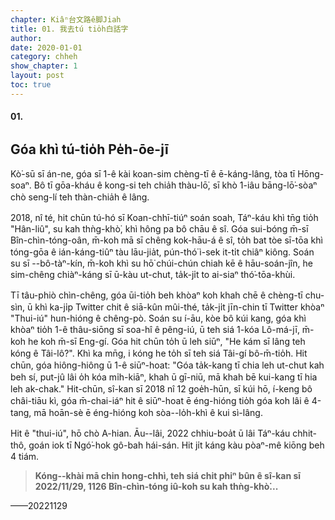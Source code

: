```yaml
---
chapter: Kiâⁿ台文路ê脚Jiah
title: 01. 我去tú tio̍h白話字
author: 
date: 2020-01-01
category: chheh
show_chapter: 1
layout: post
toc: true
---
```


#### 01.
## Góa khì tú-tio̍h Pe̍h-ōe-jī

Kò͘-sū sī án-ne, góa sī 1-ê kài koan-sim chèng-tī ê ē-káng-lâng, tòa tī Hōng-soaⁿ. Bô tī gōa-kháu ê kong-si teh chia̍h thàu-lō͘, sī khò 1-iâu bāng-lō͘-sòaⁿ chò seng-lí teh thàn-chia̍h ê lâng.

2018, nî té, hit chūn tú-hó sī Koan-chhī-tiúⁿ soán soah, Táⁿ-káu khì tn̄g tio̍h "Hân-liû", su kah thǹg-khò͘, khì hông pa bô chāu ê sî. Góa sui-bóng m̄-sī Bîn-chìn-tóng-oân, m̄-koh mā sī chêng kok-hāu-á ê sî, to̍h bat tòe sī-tōa khì tóng-gōa ê ián-káng-tiûⁿ tàu lāu-jia̍t, pún-thó͘ ì-sek it-ti̍t chiâⁿ kiông. Soán su sī --bô-tàⁿ-kín, m̄-koh khì su hō͘ chúi-chún chiah kē ê hāu-soán-jîn, he sim-chêng chiàⁿ-káng sī ū-kàu ut-chut, ta̍k-ji̍t to ai-siaⁿ thó͘-tōa-khùi. 

Tī tâu-phiò chìn-chêng, góa ūi-tio̍h beh khòaⁿ koh khah chē ê chèng-tī chu-sìn, ū khì ka-ji̍p Twitter chit ê siā-kûn mûi-thé, ta̍k-ji̍t jīn-chin tī Twitter khòaⁿ "Thui-iú" hun-hióng ê chêng-pò. Soán su í-āu, kòe bô kúi kang, góa khì khòaⁿ tio̍h 1-ê thâu-siōng sī soa-hî ê pêng-iú, ū teh siá 1-kóa Lô-má-jī, m̄-koh he koh m̄-sī Eng-gí. Góa hit chūn to̍h ū leh siūⁿ, "He kám sī lâng teh kóng ê Tâi-lô?". Khì ka mn̄g, i kóng he to̍h sī teh siá Tâi-gí bô-m̄-tio̍h. Hit chūn, góa hiông-hiông ū 1-ê siūⁿ-hoat: "Góa ta̍k-kang tī chia leh ut-chut kah beh sí, put-jû lâi o̍h kóa mi̍h-kiāⁿ, khah ū gī-niū, mā khah bē kui-kang tī hia leh ak-chak." Hit-chūn, sî-kan sī 2018 nî 12 goe̍h-hūn, sī kúi hō, í-keng bô châi-tiāu kì, góa m̄-chai-iáⁿ hit ê siūⁿ-hoat ē éng-hióng tio̍h góa koh lâi ê 4-tang, mā hoān-sè ē éng-hióng koh sòa--lo̍h-khì ê kui sì-lâng.

Hit ê "thui-iú", hō chò A-hian. Āu--lâi, 2022 chhiu-boa̍t ū lâi Táⁿ-káu chhit-thô, goán iok tī Ngó͘-hok gô-bah hái-sán. Hit ji̍t káng kàu pòaⁿ-mê kiōng beh 4 tiám.

> **Kóng--khài mā chin hong-chhì, teh siá chit phiⁿ bûn ê sî-kan sī 2022/11/29, 1126 Bîn-chìn-tóng iû-koh su kah thǹg-khò͘...**

——20221129
